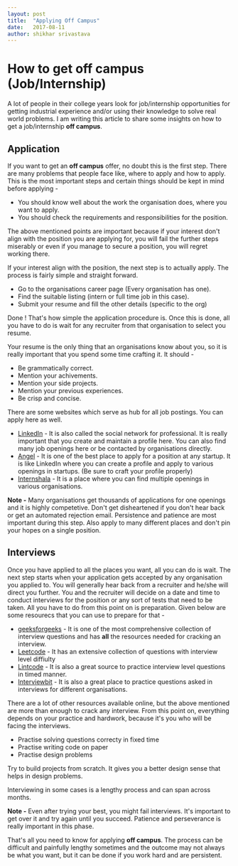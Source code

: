 ```yaml
---
layout: post
title:  "Applying Off Campus"
date:   2017-08-11
author: shikhar srivastava
---
```

# How to get off campus (Job/Internship)

A lot of people in their college years look for job/internship opportunities for getting industrial experience and/or using their knowledge to solve real world problems. I am writing this article to share some insights on how to get a job/internship **off campus**. 

## Application
If you want to get an **off campus** offer, no doubt this is the first step. There are many problems that people face like, where to apply and how to apply. This is the most important steps and certain things should be kept in mind before applying -
  - You should know well about the work the organisation does, where you want to apply.
  - You should check the requirements and responsibilities for the position.

The above mentioned points are important because if your interest don't align with the position you are applying for, you will fail the further steps miserably or even if you manage to secure a position, you will regret working there.

If your interest align with the position, the next step is to actually apply. The process is fairly simple and straight forward.
  - Go to the organisations career page (Every organisation has one).
  - Find the suitable listing (intern or full time job in this case).
  - Submit your resume and fill the other details (specific to the org)
  
Done !
That's how simple the application procedure is. Once this is done, all you have to do is wait for any recruiter from that organisation to select you resume.

Your resume is the only thing that an organisations know about you, so it is really important that you spend some time crafting it. It should -
  - Be grammatically correct.
  - Mention your achivements.
  - Mention your side projects.
  - Mention your previous experiences.
  - Be crisp and concise.
  
There are some websites which serve as hub for all job postings. You can apply here as well. 
  - [LinkedIn](https://www.linkedin.com/feed/) - It is also called the social network for professional. It is really important that you create and maintain a profile here. You can also find many job openings here or be contacted by organisations directly.
  - [Angel](https://angel.co/) - It is one of the best place to apply for a position at any startup. It is like LinkedIn where you can create a profile and apply to various openings in startups. (Be sure to craft your profile properly)
  - [Internshala](https://internshala.com/) - It is a place where you can find multiple openings in various organisations.

**Note -** Many organisations get thousands of applications for one openings and it is highly competetive. Don't get disheartened if you don't hear back or get an automated rejection email. Persistence and patience are most important during this step. Also apply to many different places and don't pin your hopes on a single position.



## Interviews
Once you have applied to all the places you want, all you can do is wait. The next step starts when your application gets accepted by any organisation you applied to. You will generally hear back from a recruiter and he/she will direct you further. You and the recruiter will decide on a date and time to conduct interviews for the position or any sort of tests that need to be taken. All you have to do from this point on is preparation. Given below are some resourecs that you can use to prepare for that -
  - [geeksforgeeks](http://www.geeksforgeeks.org/) - It is one of the most comprehensive collection of interview questions and has **all** the resources needed for cracking an interview.
  - [Leetcode](https://leetcode.com/) - It has an extensive collection of questions with interview level diffiulty
  - [Lintcode](http://www.lintcode.com/en/) - It is also a great source to practice interview level questions in timed manner.
  - [Interviewbit](https://www.interviewbit.com/) - It is also a great place to practice questions asked in interviews for different organisations.

There are a lot of other resources available online, but the above mentioned are more than enough to crack any interview. From this point on, everything depends on your practice and hardwork, because it's you who will be facing the interviews.

  - Practise solving questions correcty in fixed time
  - Practise writing code on paper
  - Practise design problems
  
Try to build projects from scratch. It gives you a better design sense that helps in design problems.

Interviewing in some cases is a lengthy process and can span across months.

**Note -** Even after trying your best, you might fail interviews. It's important to get over it and try again until you succeed. Patience and perseverance is really important in this phase.

That's all you need to know for applying **off campus**. The process can be difficult and painfully lengthy sometimes and the outcome may not always be what you want, but it can be done if you work hard and are persistent.


